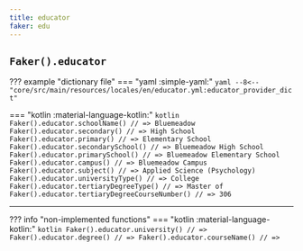 ```yaml
---
title: educator
faker: edu
---
```


## `Faker().educator`

??? example "dictionary file"
    === "yaml :simple-yaml:"
        ```yaml
        --8<-- "core/src/main/resources/locales/en/educator.yml:educator_provider_dict"
        ```

=== "kotlin :material-language-kotlin:"
    ```kotlin
    Faker().educator.schoolName() // => Bluemeadow
    Faker().educator.secondary() // => High School
    Faker().educator.primary() // => Elementary School
    Faker().educator.secondarySchool() // => Bluemeadow High School
    Faker().educator.primarySchool() // => Bluemeadow Elementary School
    Faker().educator.campus() // => Bluemeadow Campus
    Faker().educator.subject() // => Applied Science (Psychology)
    Faker().educator.universityType() // => College
    Faker().educator.tertiaryDegreeType() // => Master of
    Faker().educator.tertiaryDegreeCourseNumber() // => 306
    ```

---

??? info "non-implemented functions"
    === "kotlin :material-language-kotlin:"
        ```kotlin
        Faker().educator.university() // =>
        Faker().educator.degree() // =>
        Faker().educator.courseName() // =>
        ```
